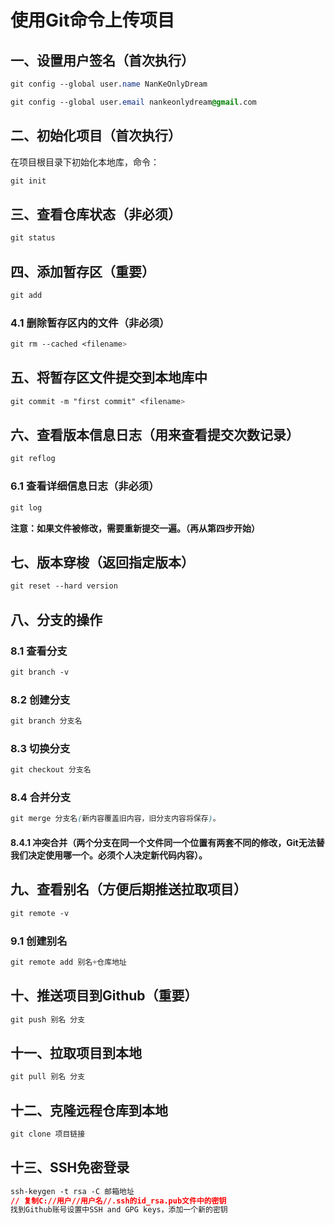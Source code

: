 # **使用Git命令上传项目**

## 一、设置用户签名（首次执行）

```css
git config --global user.name NanKeOnlyDream

git config --global user.email nankeonlydream@gmail.com
```

## 二、初始化项目（首次执行）

在项目根目录下初始化本地库，命令：

```css
git init
```

## 三、查看仓库状态（非必须）

```css
git status
```

## 四、添加暂存区（重要）

```css
git add
```

### 4.1 删除暂存区内的文件（非必须）

```css
git rm --cached <filename>
```

## 五、将暂存区文件提交到本地库中

```css
git commit -m "first commit" <filename>
```

## 六、查看版本信息日志（用来查看提交次数记录）

```css
git reflog
```

### 6.1 查看详细信息日志（非必须）

```css
git log
```

**注意：如果文件被修改，需要重新提交一遍。（再从第四步开始）**

## 七、版本穿梭（返回指定版本）

```css
git reset --hard version
```

## 八、分支的操作

### 8.1 查看分支

```css
git branch -v
```

### 8.2 创建分支

```css
git branch 分支名
```

### 8.3 切换分支

```css
git checkout 分支名
```

### 8.4 合并分支

```css
git merge 分支名(新内容覆盖旧内容，旧分支内容将保存)。
```

#### 8.4.1 **冲突合并（两个分支在同一个文件同一个位置有两套不同的修改，Git无法替我们决定使用哪一个。必须个人决定新代码内容）。**

## 九、查看别名（方便后期推送拉取项目）

```css
git remote -v
```

### 9.1 创建别名

```css
git remote add 别名+仓库地址
```

## 十、推送项目到Github（重要）

```css
git push 别名 分支
```

## 十一、拉取项目到本地

```css
git pull 别名 分支
```

## 十二、克隆远程仓库到本地

```css
git clone 项目链接
```

## 十三、SSH免密登录

```css
ssh-keygen -t rsa -C 邮箱地址
// 复制C://用户//用户名//.ssh的id_rsa.pub文件中的密钥
找到Github账号设置中SSH and GPG keys，添加一个新的密钥
```

